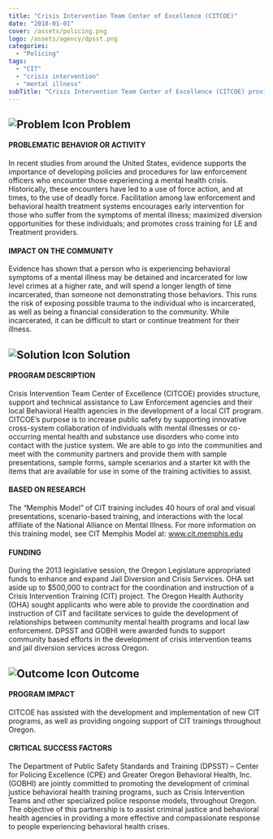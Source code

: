 ```yaml
---
title: "Crisis Intervention Team Center of Excellence (CITCOE)"
date: "2018-01-01"
cover: /assets/policing.png
logo: /assets/agency/dpsst.png
categories:
  - "Policing"
tags:
  - "CIT"
  - "crisis intervention"
  - "mental illness"
subTitle: "Crisis Intervention Team Center of Excellence (CITCOE) provides structure, support and technical assistance to Law Enforcement agencies and their local Behavioral Health agencies in the development of a local CIT program."
---
```


## ![Problem Icon](https://github.com/google/material-design-icons/raw/master/alert/1x_web/ic_error_outline_black_48dp.png "Problem") Problem

#### PROBLEMATIC BEHAVIOR OR ACTIVITY

In recent studies from around the United States, evidence supports the importance of developing policies and procedures for law enforcement officers who encounter those experiencing a mental health crisis. Historically, these encounters have led to a use of force action, and at times, to the use of deadly force. Facilitation among law enforcement and behavioral health treatment systems encourages early intervention for those who suffer from the symptoms of mental illness; maximized diversion opportunities for these individuals; and promotes cross training for LE and Treatment providers.

#### IMPACT ON THE COMMUNITY

Evidence has shown that a person who is experiencing behavioral symptoms of a mental illness may be detained and incarcerated for low level crimes at a higher rate, and will spend a longer length of time incarcerated, than someone not demonstrating those behaviors. This runs the risk of exposing possible trauma to the individual who is incarcerated, as well as being a financial consideration to the community. While incarcerated, it can be difficult to start or continue treatment for their illness.

## ![Solution Icon](https://github.com/google/material-design-icons/raw/master/action/1x_web/ic_lightbulb_outline_black_48dp.png "Solution") Solution

#### PROGRAM DESCRIPTION

Crisis Intervention Team Center of Excellence (CITCOE) provides structure, support and technical assistance to Law Enforcement agencies and their local Behavioral Health agencies in the development of a local CIT program. CITCOE’s purpose is to increase public safety by supporting innovative cross-system collaboration of individuals with mental illnesses or co-occurring mental health and substance use disorders who come into contact with the justice system. We are able to go into the communities and meet with the community partners and provide them with sample presentations, sample forms, sample scenarios and a starter kit with the items that are available for use in some of the training activities to assist.

#### BASED ON RESEARCH

The “Memphis Model” of CIT training includes 40 hours of oral and visual presentations, scenario-based training, and interactions with the local affiliate of the National Alliance on Mental Illness. For more information on this training model, see CIT Memphis Model at: www.cit.memphis.edu

#### FUNDING

During the 2013 legislative session, the Oregon Legislature appropriated funds to enhance and expand Jail Diversion and Crisis Services. OHA set aside up to $500,000 to contract for the coordination and instruction of a Crisis Intervention Training (CIT) project. The Oregon Health Authority (OHA) sought applicants who were able to provide the coordination and instruction of CIT and facilitate services to guide the development of relationships between community mental health programs and local law enforcement. DPSST and GOBHI were awarded funds to support community based efforts in the development of crisis intervention teams and jail diversion services across Oregon.

## ![Outcome Icon](https://github.com/google/material-design-icons/raw/master/action/1x_web/ic_view_list_black_48dp.png "Outcome") Outcome

#### PROGRAM IMPACT

CITCOE has assisted with the development and implementation of new CIT programs, as well as providing ongoing support of CIT trainings throughout Oregon.

#### CRITICAL SUCCESS FACTORS

The Department of Public Safety Standards and Training (DPSST) – Center for Policing Excellence (CPE) and Greater Oregon Behavioral Health, Inc. (GOBHI) are jointly committed to promoting the development of criminal justice behavioral health training programs, such as Crisis Intervention Teams and other specialized police response models, throughout Oregon. The objective of this partnership is to assist criminal justice and behavioral health agencies in providing a more effective and compassionate response to people experiencing behavioral health crises.

